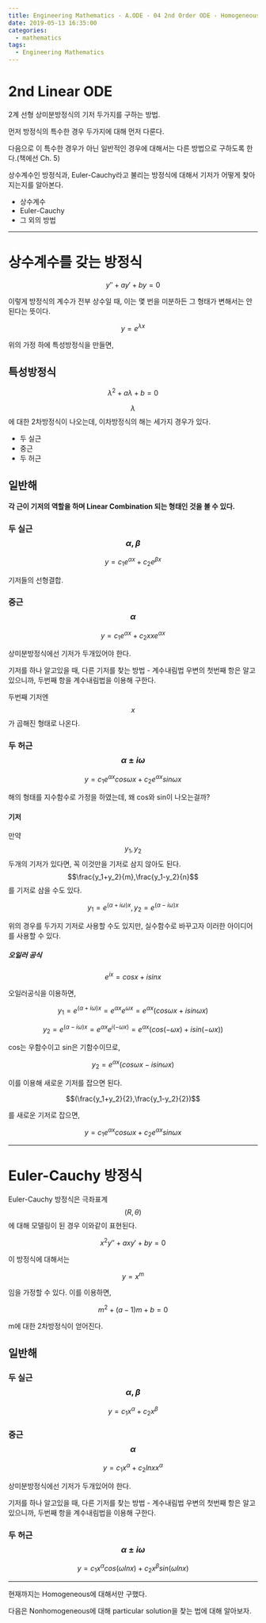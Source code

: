 ```yaml
---
title: Engineering Mathematics - A.ODE - 04 2nd Order ODE - Homogeneous
date: 2019-05-13 16:35:00
categories:
  - mathematics
tags:
  - Engineering Mathematics
---
```


# 2nd Linear ODE

2계 선형 상미분방정식의 기저 두가지를 구하는 방법.

먼저 방정식의 특수한 경우 두가지에 대해 먼저 다룬다.

다음으로 이 특수한 경우가 아닌 일반적인 경우에 대해서는 다른 방법으로 구하도록 한다.(책에선 Ch. 5)

상수계수인 방정식과, Euler-Cauchy라고 불리는 방정식에 대해서 기저가 어떻게 찾아지는지를 알아본다.

- 상수계수
- Euler-Cauchy
- 그 외의 방법

---

# 상수계수를 갖는 방정식

$$y''+ay'+by=0$$

이렇게 방정식의 계수가 전부 상수일 때, 이는 몇 번을 미분하든 그 형태가 변해서는 안된다는 뜻이다.

$$y=e^{\lambda x}$$

위의 가정 하에 특성방정식을 만들면,

## 특성방정식

$${\lambda}^2 + a \lambda + b = 0 $$

$$\lambda$$에 대한 2차방정식이 나오는데, 이차방정식의 해는 세가지 경우가 있다.

- 두 실근
- 중근
- 두 허근

## 일반해

**각 근이 기저의 역할을 하며 Linear Combination 되는 형태인 것을 볼 수 있다.**

### 두 실근 $$\alpha, \beta$$

$$y=c_1 e^{\alpha x} + c_2 e^{\beta x}$$

기저들의 선형결합.

### 중근 $$\alpha $$

$$y=c_1 e^{\alpha x} + c_2x x e^{\alpha x}$$

상미분방정식에선 기저가 두개있어야 한다.

기저를 하나 알고있을 때, 다른 기저를 찾는 방법 - 계수내림법
우변의 첫번째 항은 알고 있으니까, 두번째 항을 계수내림법을 이용해 구한다.

두번째 기저엔 $$x$$가 곱해진 형태로 나온다.

### 두 허근 $$\alpha \pm i \omega$$

$$y=c_1 e^{\alpha x} cos \omega x + c_2 e^{\alpha x} sin \omega x$$

해의 형태를 지수함수로 가정을 하였는데, 왜 cos와 sin이 나오는걸까?

#### 기저

만약 $$y_1, y_2$$ 두개의 기저가 있다면, 꼭 이것만을 기저로 삼지 않아도 된다.  
$$\frac{y_1+y_2}{m},\frac{y_1-y_2}{n}$$를 기저로 삼을 수도 있다.

$$y_1=e^{(\alpha + i \omega)x},y_2=e^{(\alpha - i \omega)x}$$

위의 경우를 두가지 기저로 사용할 수도 있지만, 실수함수로 바꾸고자 이러한 아이디어를 사용할 수 있다.

##### 오일러 공식

$$e^{ix}=cosx+isinx$$

오일러공식을 이용하면,

$$y_1=e^{(\alpha + i \omega)x}=e^{\alpha x} e^{\omega x}= e^{\alpha x} (cos \omega x + i sin \omega x)$$

$$y_2=e^{(\alpha - i \omega)x}=e^{\alpha x} e^{i(- \omega x)}= e^{\alpha x} (cos (- \omega x) + i sin (- \omega x))$$

cos는 우함수이고 sin은 기함수이므로,

$$y_2= e^{\alpha x} (cos \omega x - i sin  \omega x)$$

이를 이용해 새로운 기저를 잡으면 된다.

$$(\frac{y_1+y_2}{2},\frac{y_1-y_2}{2})$$

를 새로운 기저로 잡으면,

$$y=c_1 e^{\alpha x} cos \omega x + c_2 e^{\alpha x} sin \omega x$$

---

# Euler-Cauchy 방정식

Euler-Cauchy 방정식은 극좌표계 $$(R, \theta)$$에 대해 모델링이 된 경우 이와같이 표현된다.

$$x^2 y'' + a x y' + by = 0$$

이 방정식에 대해서는

$$y=x^m$$

임을 가정할 수 있다. 이를 이용하면,

$$m^2 + (a-1)m + b=0$$

m에 대한 2차방정식이 얻어진다.

## 일반해

### 두 실근 $$\alpha, \beta$$

$$y=c_1 x^{\alpha} + c_2 x^{\beta}$$

### 중근 $$\alpha $$

$$y=c_1 x^{\alpha} + c_2 lnx x^{\alpha}$$

상미분방정식에선 기저가 두개있어야 한다.

기저를 하나 알고있을 때, 다른 기저를 찾는 방법 - 계수내림법
우변의 첫번째 항은 알고 있으니까, 두번째 항을 계수내림법을 이용해 구한다.

### 두 허근 $$\alpha \pm i \omega$$

$$y=c_1 x^{\alpha} cos(\omega lnx) + c_2 x^{\beta} sin(\omega lnx)$$

---

현재까지는 Homogeneous에 대해서만 구했다.

다음은 Nonhomogeneous에 대해 particular solution을 찾는 법에 대해 알아보자.
